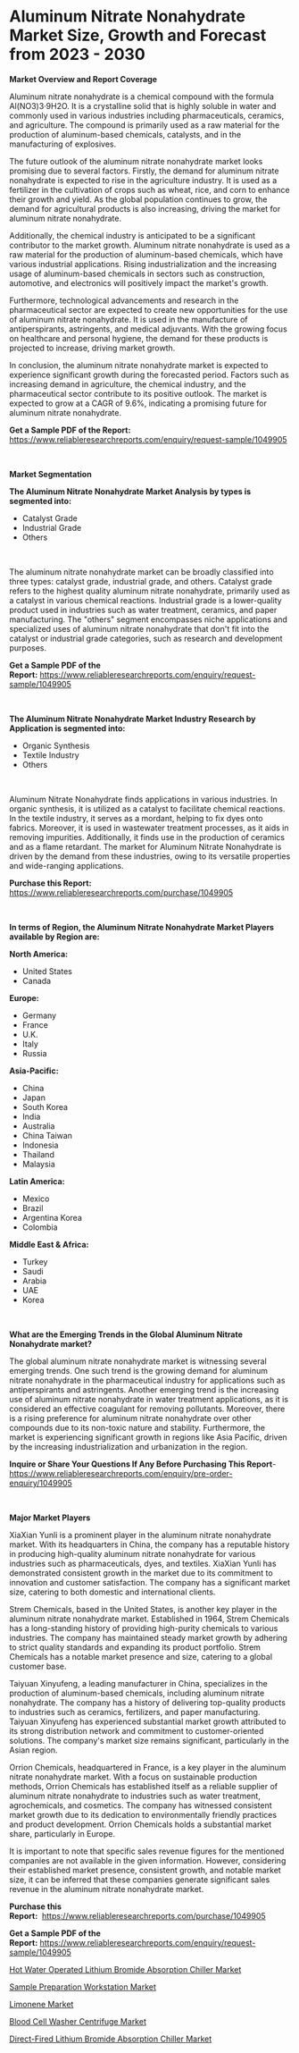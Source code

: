 <p><h1>Aluminum Nitrate Nonahydrate Market Size, Growth and Forecast from 2023 - 2030</h1></p><p><strong>Market Overview and Report Coverage</strong></p>
<p><p>Aluminum nitrate nonahydrate is a chemical compound with the formula Al(NO3)3·9H2O. It is a crystalline solid that is highly soluble in water and commonly used in various industries including pharmaceuticals, ceramics, and agriculture. The compound is primarily used as a raw material for the production of aluminum-based chemicals, catalysts, and in the manufacturing of explosives.</p><p>The future outlook of the aluminum nitrate nonahydrate market looks promising due to several factors. Firstly, the demand for aluminum nitrate nonahydrate is expected to rise in the agriculture industry. It is used as a fertilizer in the cultivation of crops such as wheat, rice, and corn to enhance their growth and yield. As the global population continues to grow, the demand for agricultural products is also increasing, driving the market for aluminum nitrate nonahydrate.</p><p>Additionally, the chemical industry is anticipated to be a significant contributor to the market growth. Aluminum nitrate nonahydrate is used as a raw material for the production of aluminum-based chemicals, which have various industrial applications. Rising industrialization and the increasing usage of aluminum-based chemicals in sectors such as construction, automotive, and electronics will positively impact the market's growth.</p><p>Furthermore, technological advancements and research in the pharmaceutical sector are expected to create new opportunities for the use of aluminum nitrate nonahydrate. It is used in the manufacture of antiperspirants, astringents, and medical adjuvants. With the growing focus on healthcare and personal hygiene, the demand for these products is projected to increase, driving market growth.</p><p>In conclusion, the aluminum nitrate nonahydrate market is expected to experience significant growth during the forecasted period. Factors such as increasing demand in agriculture, the chemical industry, and the pharmaceutical sector contribute to its positive outlook. The market is expected to grow at a CAGR of 9.6%, indicating a promising future for aluminum nitrate nonahydrate.</p></p>
<p><strong>Get a Sample PDF of the Report:</strong> <a href="https://www.reliableresearchreports.com/enquiry/request-sample/1049905">https://www.reliableresearchreports.com/enquiry/request-sample/1049905</a></p>
<p>&nbsp;</p>
<p><strong>Market Segmentation</strong></p>
<p><strong>The Aluminum Nitrate Nonahydrate Market Analysis by types is segmented into:</strong></p>
<p><ul><li>Catalyst Grade</li><li>Industrial Grade</li><li>Others</li></ul></p>
<p>&nbsp;</p>
<p><p>The aluminum nitrate nonahydrate market can be broadly classified into three types: catalyst grade, industrial grade, and others. Catalyst grade refers to the highest quality aluminum nitrate nonahydrate, primarily used as a catalyst in various chemical reactions. Industrial grade is a lower-quality product used in industries such as water treatment, ceramics, and paper manufacturing. The "others" segment encompasses niche applications and specialized uses of aluminum nitrate nonahydrate that don't fit into the catalyst or industrial grade categories, such as research and development purposes.</p></p>
<p><strong>Get a Sample PDF of the Report:</strong>&nbsp;<a href="https://www.reliableresearchreports.com/enquiry/request-sample/1049905">https://www.reliableresearchreports.com/enquiry/request-sample/1049905</a></p>
<p>&nbsp;</p>
<p><strong>The Aluminum Nitrate Nonahydrate Market Industry Research by Application is segmented into:</strong></p>
<p><ul><li>Organic Synthesis</li><li>Textile Industry</li><li>Others</li></ul></p>
<p>&nbsp;</p>
<p><p>Aluminum Nitrate Nonahydrate finds applications in various industries. In organic synthesis, it is utilized as a catalyst to facilitate chemical reactions. In the textile industry, it serves as a mordant, helping to fix dyes onto fabrics. Moreover, it is used in wastewater treatment processes, as it aids in removing impurities. Additionally, it finds use in the production of ceramics and as a flame retardant. The market for Aluminum Nitrate Nonahydrate is driven by the demand from these industries, owing to its versatile properties and wide-ranging applications.</p></p>
<p><strong>Purchase this Report:</strong>&nbsp; <a href="https://www.reliableresearchreports.com/purchase/1049905">https://www.reliableresearchreports.com/purchase/1049905</a></p>
<p>&nbsp;</p>
<p><strong>In terms of Region, the Aluminum Nitrate Nonahydrate Market Players available by Region are:</strong></p>
<p>
    <p> <strong> North America: </strong>
        <ul>
            <li>United States</li>
            <li>Canada</li>
        </ul>
        </p> 
    <p> <strong> Europe: </strong>
        <ul>
            <li>Germany</li>
            <li>France</li>
            <li>U.K.</li>
            <li>Italy</li>
            <li>Russia</li>
        </ul>
        </p> 
    <p> <strong> Asia-Pacific: </strong>
        <ul>
            <li>China</li>
            <li>Japan</li>
            <li>South Korea</li>
            <li>India</li>
            <li>Australia</li>
            <li>China Taiwan</li>
            <li>Indonesia</li>
            <li>Thailand</li>
            <li>Malaysia</li>
        </ul>
        </p> 
    <p> <strong> Latin America: </strong>
        <ul>
            <li>Mexico</li>
            <li>Brazil</li>
            <li>Argentina Korea</li>
            <li>Colombia</li>
        </ul>
        </p> 
    <p> <strong> Middle East & Africa: </strong>
        <ul>
            <li>Turkey</li>
            <li>Saudi</li>
            <li>Arabia</li>
            <li>UAE</li>
            <li>Korea</li>
        </ul>
    </p>
    </p>
<p>&nbsp;</p>
<p><strong>What are the Emerging Trends in the Global Aluminum Nitrate Nonahydrate market?</strong></p>
<p><p>The global aluminum nitrate nonahydrate market is witnessing several emerging trends. One such trend is the growing demand for aluminum nitrate nonahydrate in the pharmaceutical industry for applications such as antiperspirants and astringents. Another emerging trend is the increasing use of aluminum nitrate nonahydrate in water treatment applications, as it is considered an effective coagulant for removing pollutants. Moreover, there is a rising preference for aluminum nitrate nonahydrate over other compounds due to its non-toxic nature and stability. Furthermore, the market is experiencing significant growth in regions like Asia Pacific, driven by the increasing industrialization and urbanization in the region.</p></p>
<p><strong>Inquire or Share Your Questions If Any Before Purchasing This Report</strong>- <a href="https://www.reliableresearchreports.com/enquiry/pre-order-enquiry/1049905">https://www.reliableresearchreports.com/enquiry/pre-order-enquiry/1049905</a></p>
<p>&nbsp;</p>
<p><strong>Major Market Players</strong></p>
<p><p>XiaXian Yunli is a prominent player in the aluminum nitrate nonahydrate market. With its headquarters in China, the company has a reputable history in producing high-quality aluminum nitrate nonahydrate for various industries such as pharmaceuticals, dyes, and textiles. XiaXian Yunli has demonstrated consistent growth in the market due to its commitment to innovation and customer satisfaction. The company has a significant market size, catering to both domestic and international clients.</p><p>Strem Chemicals, based in the United States, is another key player in the aluminum nitrate nonahydrate market. Established in 1964, Strem Chemicals has a long-standing history of providing high-purity chemicals to various industries. The company has maintained steady market growth by adhering to strict quality standards and expanding its product portfolio. Strem Chemicals has a notable market presence and size, catering to a global customer base.</p><p>Taiyuan Xinyufeng, a leading manufacturer in China, specializes in the production of aluminum-based chemicals, including aluminum nitrate nonahydrate. The company has a history of delivering top-quality products to industries such as ceramics, fertilizers, and paper manufacturing. Taiyuan Xinyufeng has experienced substantial market growth attributed to its strong distribution network and commitment to customer-oriented solutions. The company's market size remains significant, particularly in the Asian region.</p><p>Orrion Chemicals, headquartered in France, is a key player in the aluminum nitrate nonahydrate market. With a focus on sustainable production methods, Orrion Chemicals has established itself as a reliable supplier of aluminum nitrate nonahydrate to industries such as water treatment, agrochemicals, and cosmetics. The company has witnessed consistent market growth due to its dedication to environmentally friendly practices and product development. Orrion Chemicals holds a substantial market share, particularly in Europe.</p><p>It is important to note that specific sales revenue figures for the mentioned companies are not available in the given information. However, considering their established market presence, consistent growth, and notable market size, it can be inferred that these companies generate significant sales revenue in the aluminum nitrate nonahydrate market.</p></p>
<p><strong>Purchase this Report:</strong>&nbsp;&nbsp;<a href="https://www.reliableresearchreports.com/purchase/1049905">https://www.reliableresearchreports.com/purchase/1049905</a></p>
<p></p>
<p><strong>Get a Sample PDF of the Report:</strong>&nbsp;<a href="https://www.reliableresearchreports.com/enquiry/request-sample/1049905">https://www.reliableresearchreports.com/enquiry/request-sample/1049905</a></p>
<p><p><a href="https://medium.com/@jackytorphy/hot-water-operated-lithium-bromide-absorption-chiller-market-report-reveals-the-latest-trends-and-080d984f8d8a">Hot Water Operated Lithium Bromide Absorption Chiller Market</a></p><p><a href="https://medium.com/@ashleyhills1920/decoding-sample-preparation-workstation-market-metrics-market-share-trends-and-growth-patterns-67c24d0d4467">Sample Preparation Workstation Market</a></p><p><a href="https://github.com/RickHolmes3/Market-Research-Report-List-2/blob/main/limonene-market.md">Limonene Market</a></p><p><a href="https://medium.com/@zitakuvalis/blood-cell-washer-centrifuge-market-insight-market-trends-growth-forecasted-from-2023-to-2030-3293e2017413">Blood Cell Washer Centrifuge Market</a></p><p><a href="https://medium.com/@ashlybednar2023/direct-fired-lithium-bromide-absorption-chiller-market-trends-forecast-and-competitive-analysis-cfeabf192a07">Direct-Fired Lithium Bromide Absorption Chiller Market</a></p></p>